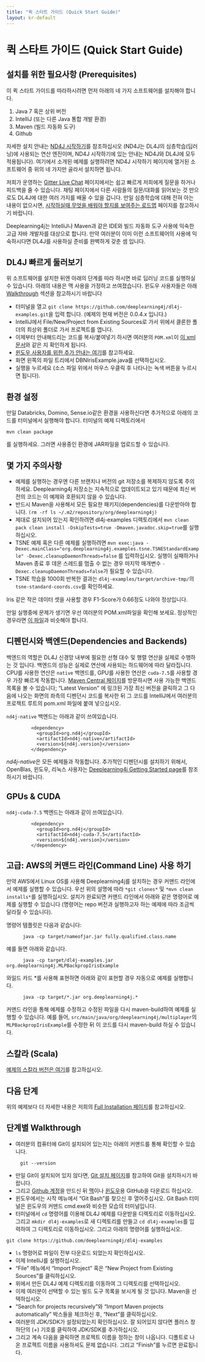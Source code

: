```yaml
---
title: "퀵 스타트 가이드 (Quick Start Guide)"
layout: kr-default
---
```


# 퀵 스타트 가이드 (Quick Start Guide)

## 설치를 위한 필요사항 (Prerequisites)

이 퀵 스타트 가이드를 따라하시려면 먼저 아래의 네 가지 소프트웨어를 설치해야 합니다.

1. Java 7 혹은 상위 버전
2. IntelliJ (또는 다른 Java 통합 개발 환경)
3. Maven (빌드 자동화 도구)
4. Github

자세한 설치 안내는 [ND4J 시작하기](http://nd4j.org/kr-getstarted.html)를 참조하십시오 (ND4J는 DL4J의 심층학습(딥러닝)에 사용되는 연산 엔진이며, ND4J 시작하기에 있는 안내는 ND4J와 DL4J에 모두 적용됩니다). 여기에서 소개된 예제를 실행하려면 ND4J 시작하기 페이지에 열거된 소프트웨어 중 위의 네 가지만 골라서 설치하면 됩니다.

저희가 운영하는 [Gitter Live Chat](https://gitter.im/deeplearning4j/deeplearning4j) 페이지에서는 쉽고 빠르게 저희에게 질문을 하거나 피드백을 줄 수 있습니다. 채팅 페이지에서 다른 사람들의 질문/대화를 읽어보는 것 만으로도 DL4J에 대한 여러 가지를 배울 수 있을 겁니다. 만일 심층학습에 대해 전혀 아는 내용이 없으시면, [시작하실때 무엇을 배워야 할지를 보여주는 로드맵](http://deeplearning4j.org/deeplearningforbeginners.html) 페이지를 참고하시기 바랍니다.

Deeplearning4j는 IntelliJ나 Maven과 같은 IDE와 빌드 자동화 도구 사용에 익숙한 고급 자바 개발자를 대상으로 합니다. 만약 여러분이 이미 이런 소프트웨어의 사용에 익숙하시다면 DL4J를 사용하실 준비를 완벽하게 갖춘 셈 입니다.

## DL4J 빠르게 둘러보기

위 소프트웨어를 설치한 뒤엔 아래의 단계를 따라 하시면 바로 딥러닝 코드를 실행하실 수 있습니다. 아래의 내용은 맥 사용을 가정하고 쓰여졌습니다. 윈도우 사용자들은 아래 [Walkthrough](http://deeplearning4j.org/kr-quickstart.html#walk) 섹션을 참고하시기 바랍니다

* 터미널을 열고 `git clone https://github.com/deeplearning4j/dl4j-examples.git`을 입력 합니다. (예제의 현재 버전은 0.0.4.x 입니다.)
* IntelliJ에서 File/New/Project from Existing Sources로 가서 위에서 클론한 폴더의 최상위 폴더로 가서 프로젝트를 엽니다.
* 이제부터 안내해드리는 코드를 복사/붙여넣기 하시면 여러분의 `POM.xml`이 [이 xml 문서](https://github.com/deeplearning4j/dl4j-examples/blob/master/pom.xml)와 같은 지 확인하게 됩니다.
* [윈도우 사용자를 위한 추가 안내는 여기](http://deeplearning4j.org/kr-gettingstarted.html#windows)를 참고하세요.
* 화면 왼쪽의 파일 트리에서 DBNIrisExample.java를 선택하십시오.
* 실행을 누르세요 (소스 파일 위에서 마우스 우클릭 후 나타나는 녹색 버튼을 누르시면 됩니다).

## 환경 설정
만일 Databricks, Domino, Sense.io같은 환경을 사용하신다면 추가적으로 아래의 코드를 터미널에서 실행해야 합니다. 터미널의 예제 디렉토리에서

```
mvn clean package 
```

를 실행하세요. 그러면 사용중인 환경에 JAR파일을 업로드할 수 있습니다.

## 몇 가지 주의사항
* 예제를 실행하는 경우엔 다른 브랜치나 버전의 git 저장소를 복제하지 않도록 주의하세요. Deeplearning4j 저장소는 지속적으로 업데이트되고 있기 때문에 최신 버전의 코드는 이 예제와 호환되지 않을 수 있습니다.
* 반드시 Maven을 사용해서 모든 필요한 패키지(dependencies)를 다운받아야 합니다. `(rm -rf ls ~/.m2/repository/org/deeplearning4j)`
* 제대로 설치되어 있는지 확인하려면 dl4j-examples 디렉토리에서 `mvn clean pack clean install -DskipTests=true -Dmaven.javadoc.skip=true`를 실행하십시오.
* TSNE 예제 혹은 다른 예제를 실행하려면 `mvn exec:java -Dexec.mainClass="org.deeplearning4j.examples.tsne.TSNEStandardExample" -Dexec.cleanupDaemonThreads=false` 를 입력하십시오. 실행이 실패하거나 Maven 종료 후 데몬 스레드를 멈출 수 없는 경우 마지막 매개변수 `-Dexec.cleanupDaemonThreads=false`가 필요할 수 있습니다.
* TSNE 학습을 1000회 반복한 결과는 `dl4j-examples/target/archive-tmp/`의 `tsne-standard-coords.csv`를 확인하세요.

Iris 같은 작은 데이터 셋을 사용할 경우 F1-Score가 0.66정도 나와야 정상입니다.

만일 실행중에 문제가 생기면 우선 여러분의 POM.xml파일을 확인해 보세요. 정상적인 경우라면 [이 파일](https://github.com/deeplearning4j/dl4j-examples/blob/master/pom.xml)과 비슷해야 합니다.

## 디펜던시와 백엔드(Dependencies and Backends)

백엔드의 역할은 DL4J 신경망 내부에 필요한 선형 대수 및 행렬 연산을 실제로 수행하는 것 입니다. 백엔드의 성능은 실제로 연산에 사용되는 하드웨어에 따라 달라집니다. CPU를 사용한 연산은 `native` 백엔드를, GPU를 사용한 연산은 `cuda-7.5`를 사용할 경우 가장 빠르게 작동합니다. [Maven Central 페이지](https://search.maven.org)를 방문하시면 사용 가능한 백엔드 목록을 볼 수 있습니다; “Latest Version" 에 링크된 가장 최신 버전을 클릭하고 그 다음에 나오는 화면의 좌측의 디펜던시 코드를 복사한 뒤 그 코드를 IntelliJ에서 여러분의 프로젝트 루트의 pom.xml 파일에 붙여 넣으십시오.

`nd4j-native` 백엔드는 아래과 같이 쓰여있습니다.

```
		 <dependency>
		   <groupId>org.nd4j</groupId>
		   <artifactId>nd4j-native</artifactId>
		   <version>${nd4j.version}</version>
		 </dependency>
```


*nd4j-native*은 모든 예제들과 작동합니다. 추가적인 디펜던시를 설치하기 위해서, OpenBlas, 윈도우, 리눅스 사용자는 [Deeplearning4j Getting Started page](http://deeplearning4j.org/kr-gettingstarted.html)를 참조하시기 바랍니다.

## GPUs & CUDA

`nd4j-cuda-7.5` 백엔드는 아래과 같이 쓰여있습니다.

```
		 <dependency>
		   <groupId>org.nd4j</groupId>
		   <artifactId>nd4j-cuda-7.5</artifactId>
		   <version>${nd4j.version}</version>
		 </dependency>
```

## 고급: AWS의 커맨드 라인(Command Line) 사용 하기

만약 AWS에서 Linux OS를 사용해 Deeplearning4j를 설치하는 경우 커맨드 라인에서 예제를 실행할 수 있습니다. 우선 위의 설명에 따라 `*git clones*` 및 `*mvn clean installs*`를 실행하십시오. 설치가 완료되면 커맨드 라인에서 아래와 같은 명령어로 예제를 실행할 수 있습니다 (명령어는 repo 버전과 실행하고자 하는 예제에 따라 조금씩 달라질 수 있습니다).

명령어 템플릿은 다음과 같습니다:

```
      java -cp target/nameofjar.jar fully.qualified.class.name
```

예를 들면 아래와 같습니다.

```
      java -cp target/dl4j-examples.jar org.deeplearning4j.MLPBackpropIrisExample
```

와일드 카드 *를 사용해 표현하면 아래와 같이 표현할 경우 자동으로 예제를 실행합니다.

```
      java -cp target/*.jar org.deeplearning4j.*
```

커맨드 라인을 통해 예제를 수정하고 수정된 파일을 다시 maven-build하여 예제를 실행할 수 있습니다. 예를 들어, `src/main/java/org/deeplearning4j/multiplayer`의 `MLPBackpropIrisExample`를 수정한 뒤 이 코드를 다시 maven-build 하실 수 있습니다.

## 스칼라 (Scala)

[예제의 스칼라 버전은 여기](https://github.com/kogecoo/dl4j-examples-scala)를 참고하십시오.

## 다음 단계

위의 예제보다 더 자세한 내용은 저희의 [Full Installation 페이지](http://deeplearning4j.org/kr-gettingstarted.html)를 참고하십시오.

## 단계별 Walkthrough
* 여러분의 컴퓨터에 Git이 설치되어 있는지는 아래의 커맨드를 통해 확인할 수 있습니다.

```
     git --version
```

* 만일 Git이 설치되어 있지 않다면, [Git 설치 페이지](https://git-scm.herokuapp.com/book/en/v2/Getting-Started-Installing-Git)를 참고하여 Git을 설치하시기 바랍니다.
* 그리고 [Github 계정](https://github.com/join)을 만드신 뒤 [맥](https://mac.github.com/)이나 [윈도우](https://windows.github.com/)용 GitHub을 다운로드 하십시오. 
* 윈도우에서는 시작 메뉴에서 “Git Bash”를 찾으신 후 열어주십시오. Git Bash 터미널은 윈도우의 커맨드 cmd.exe와 비슷한 모습의 터미널입니다.
* 터미널에서 `cd` 명령어를 이용해 DL4J 예제를 다운받을 디렉토리로 이동하십시오. 그리고 `mkdir dl4j-examples`로 새 디렉토리를 만들고 `cd dl4j-examples`를 입력하여 그 디렉토리로 이동하십시오. 그리고 아래의 명령어를 실행하십시오.

```
git clone https://github.com/deeplearning4j/dl4j-examples
```

* `ls` 명령어로 파일이 전부 다운로드 되었는지 확인하십시오.
* 이제 IntelliJ를 실행하십시오.
* “File” 메뉴에서 “Import Project” 혹은 “New Project from Existing Sources”를 클릭하십시오.
* 위에서 만든 DL4J 예제 디렉토리를 이동하여 그 디렉토리를 선택하십시오.
* 이제 여러분이 선택할 수 있는 빌드 도구 목록을 보시게 될 것 입니다. Maven을 선택하십시오.
* “Search for projects recursively”와 “Import Maven projects automatically” 박스들을 체크하신 후, “Next”를 클릭하십시오.
* 여러분의 JDK/SDK가 설정되었는지 확인하십시오.  잘 되어있지 않다면 플러스 창 하단의 (+) 기호를 클릭하여 JDK/SDK를 추가하십시오.
* 그리고 계속 다음을 클릭하면 프로젝트 이름을 정하는 창이 나옵니다. 디폴트로 나온 프로젝트 이름을 사용하셔도 문제 없습니다. 그리고  “Finish”를 누르면 완료됩니다.
